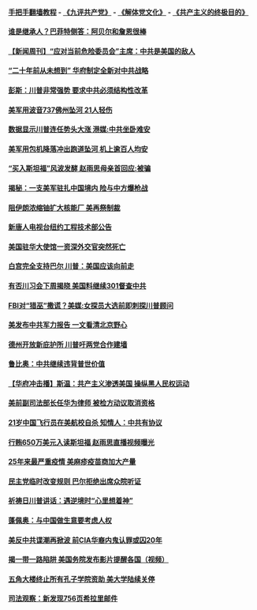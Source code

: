 #### [手把手翻墙教程](https://github.com/gfw-breaker/guides/wiki) -  [《九评共产党》](https://github.com/gfw-breaker/9ping.md?t=05050937) - [《解体党文化》](https://github.com/gfw-breaker/jtdwh.md?t=05050937) - [《共产主义的终极目的》](https://github.com/gfw-breaker/gczydzjmd.md?t=05050937)

#### [谁是继承人？巴菲特侧答：阿贝尔和詹恩很棒](../pages/prog203/a102571303.md?t=05050937) 

#### [【新闻周刊】“应对当前危险委员会”主席：中共是美国的敌人](../pages/prog203/a102571270.md?t=05050937) 

#### [“二十年前从未想到” 华府制定全新对中共战略](../pages/prog203/a102571195.md?t=05050937) 

#### [彭斯：川普非常强势 要求中共必须结构性改革](../pages/prog203/a102571025.md?t=05050937) 

#### [美军用波音737佛州坠河 21人轻伤](../pages/prog203/a102571038.md?t=05050937) 

#### [数据显示川普连任势头大涨 港媒:中共坐卧难安](../pages/prog203/a102570237.md?t=05050937) 

#### [美军用包机降落冲出跑道坠河 机上逾百人均安](../pages/prog203/a102570807.md?t=05050937) 

#### [“买入斯坦福”风波发酵 赵雨思母亲首回应:被骗](../pages/prog203/a102570349.md?t=05050937) 

#### [揭秘：一支美军驻扎中国境内  险与中方爆枪战](../pages/prog203/a102570692.md?t=05050937) 

#### [阻伊朗浓缩铀扩大核能厂 美再祭制裁](../pages/prog203/a102570662.md?t=05050937) 

#### [新唐人电视台纽约工程技术部公告](../pages/prog203/a102570624.md?t=05050937) 

#### [美国驻华大使馆一资深外交官突然死亡](../pages/prog203/a102570596.md?t=05050937) 

#### [白宫完全支持巴尔 川普：美国应该向前走](../pages/prog203/a102570465.md?t=05050937) 

#### [有否川习会下周揭晓 美国料继续301督查中共](../pages/prog203/a102570362.md?t=05050937) 

#### [FBI对“猎巫”撒谎？美媒:女探员大选前即刺探川普顾问](../pages/prog203/a102570470.md?t=05050937) 

#### [美发布中共军力报告 一文看清北京野心](../pages/prog203/a102570223.md?t=05050937) 

#### [德州开放新庇护所 川普吁两党合作建墙](../pages/prog203/a102570274.md?t=05050937) 

#### [鲁比奥：中共继续违背普世价值](../pages/prog203/a102570260.md?t=05050937) 

#### [【华府冲击播】斯温：共产主义渗透美国 操纵黑人民权运动](../pages/prog203/a102570246.md?t=05050937) 

#### [美前副司法部长任华为律师 被检方动议取消资格](../pages/prog203/a102570170.md?t=05050937) 

#### [21岁中国飞行员在美航校自杀 知情人：中共有协议](../pages/prog203/a102570079.md?t=05050937) 

#### [行贿650万美元入读斯坦福 赵雨思直播视频曝光](../pages/prog203/a102570005.md?t=05050937) 

#### [25年来最严重疫情 美麻疹疫苗商加大产量](../pages/prog203/a102569863.md?t=05050937) 

#### [民主党临时改变规则 巴尔拒绝出席众院听证](../pages/prog203/a102569834.md?t=05050937) 

#### [祈祷日川普讲话：遇逆境时“心里想着神”](../pages/prog203/a102569829.md?t=05050937) 

#### [蓬佩奥：与中国做生意要考虑人权](../pages/prog203/a102569788.md?t=05050937) 

#### [美反中共谍潮再掀波 前CIA华裔内鬼认罪或囚20年](../pages/prog203/a102569653.md?t=05050937) 

#### [揭一带一路陷阱 美国务院发布影片提醒各国（视频）](../pages/prog203/a102569617.md?t=05050937) 

#### [五角大楼终止所有孔子学院资助 美大学陆续关停](../pages/prog203/a102569592.md?t=05050937) 

#### [司法观察：新发现756页希拉里邮件](../pages/prog203/a102569589.md?t=05050937) 

